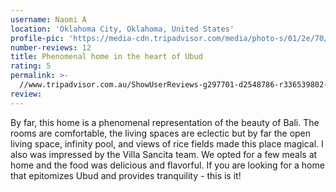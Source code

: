 ```yaml
---
username: Naomi A
location: 'Oklahoma City, Oklahoma, United States'
profile-pic: 'https://media-cdn.tripadvisor.com/media/photo-s/01/2e/70/83/avatar004.jpg'
number-reviews: 12
title: Phenomenal home in the heart of Ubud
rating: 5
permalink: >-
  //www.tripadvisor.com.au/ShowUserReviews-g297701-d2548786-r336539802-Villa_Sancita-Ubud_Bali.html
review:
---
```


By far, this home is a phenomenal representation of the beauty of Bali. The rooms are comfortable, the living spaces are eclectic but by far the open living space, infinity pool, and views of rice fields made this place magical. I also was impressed by the Villa Sancita team. We opted for a few meals at home and the food was delicious and flavorful. If you are looking for a home that epitomizes Ubud and provides tranquility - this is it!
